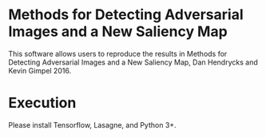 # Methods for Detecting Adversarial Images and a New Saliency Map
This software allows users to reproduce the results in Methods for Detecting Adversarial Images and a New Saliency Map, Dan Hendrycks and Kevin Gimpel 2016.

# Execution
Please install Tensorflow, Lasagne, and Python 3+.
